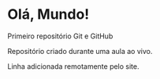 # Olá, Mundo!
 Primeiro repositório Git e GitHub

Repositório criado durante uma aula ao vivo.

Linha adicionada remotamente pelo site.
